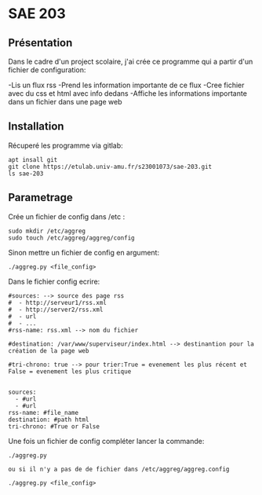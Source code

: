 # SAE 203



## Présentation

Dans le cadre d'un project scolaire, j'ai crée ce programme qui a partir d'un fichier de configuration:

-Lis un flux rss
-Prend les information importante de ce flux
-Cree fichier avec du css et html avec info dedans
-Affiche les informations importante dans un fichier dans une page web

## Installation

Récuperé les programme via gitlab:

```
apt insall git
git clone https://etulab.univ-amu.fr/s23001073/sae-203.git
ls sae-203
```

## Parametrage

Crée un fichier de config dans /etc :

```
sudo mkdir /etc/aggreg
sudo touch /etc/aggreg/aggreg/config
```
Sinon mettre un fichier de config en argument:
```
./aggreg.py <file_config>
```

Dans le fichier config ecrire:
```
#sources: --> source des page rss  
#  - http://serveur1/rss.xml
#  - http://server2/rss.xml
#  - url
#  - ...
#rss-name: rss.xml --> nom du fichier 

#destination: /var/www/superviseur/index.html --> destinantion pour la création de la page web

#tri-chrono: true --> pour trier:True = evenement les plus récent et False = evenement les plus critique


sources:
  - #url
  - #url
rss-name: #file_name
destination: #path html
tri-chrono: #True or False

```

Une fois un fichier de config compléter lancer la commande:
```
./aggreg.py 

ou si il n'y a pas de de fichier dans /etc/aggreg/aggreg.config

./aggreg.py <file_config>
```


